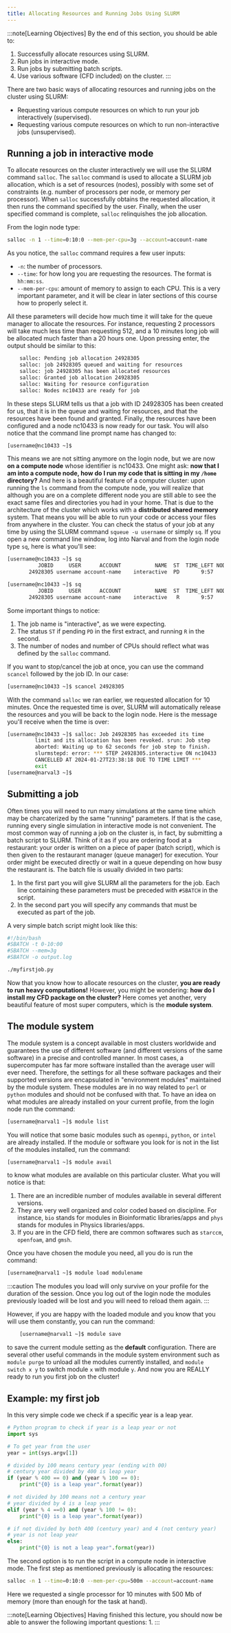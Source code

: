 ```yaml
---
title: Allocating Resources and Running Jobs Using SLURM
---
```


:::note[Learning Objectives]
By the end of this section, you should be able to:
1. Successfully allocate resources using SLURM.
2. Run jobs in interactive mode.
3. Run jobs by submitting batch scripts.
4. Use various software (CFD included) on the cluster.
:::

There are two basic ways of allocating resources and running jobs on the cluster using SLURM:
- Requesting various compute resources on which to run your job interactively (supervised).
- Requesting various compute resources on which to run non-interactive jobs (unsupervised).

## Running a job in interactive mode

To allocate resources on the cluster interactively we will use the SLURM command `salloc`. The `salloc` command is used to allocate a SLURM job allocation, which is a set of resources (nodes), possibly with some set of constraints (e.g. number of processors per node, or memory per processor). When `salloc` successfully obtains the requested allocation, it then runs the command specified by the user. Finally, when the user specified command is complete, `salloc` relinquishes the job allocation. 

From the login node type:
```bash
salloc -n 1 --time=0:10:0 --mem-per-cpu=3g --account=account-name
```
As you notice, the `salloc` command requires a few user inputs:
- `-n`: the number of processors.
- `--time`: for how long you are requesting the resources. The format is `hh:mm:ss`.
- `--mem-per-cpu`: amount of memory to assign to each CPU. This is a very important parameter, and it will be clear in later sections of this course how to properly select it.

All these parameters will decide how much time it will take for the queue manager to allocate the resources. For instance, requesting 2 processors will take much less time than requesting 512, and a 10 minutes long job will be allocated much faster than a 20 hours one. Upon pressing enter, the output should be similar to this:

```bash
    salloc: Pending job allocation 24928305
    salloc: job 24928305 queued and waiting for resources
    salloc: job 24928305 has been allocated resources
    salloc: Granted job allocation 24928305
    salloc: Waiting for resource configuration
    salloc: Nodes nc10433 are ready for job
```

In these steps SLURM tells us that a job with ID 24928305 has been created for us, that it is in the queue and waiting for resources, and that the resources have been found and granted. Finally, the resources have been configured and a node nc10433 is now ready for our task. You will also notice that the command line prompt name has changed to:

```bash
[username@nc10433 ~]$
```

This means we are not sitting anymore on the login node, but we are now **on a compute node** whose identifier is nc10433. One might ask: **now that I am into a compute node, how do I run my code that is sitting in my `/home` directory?** And here is a beautiful feature of a computer cluster: upon running the `ls` command from the compute node, you will realize that although you are on a complete different node you are still able to see the exact same files and directories you had in your home. That is due to the architecture of the cluster which works with a **distributed shared memory** system. That means you will be able to run your code or access your files from anywhere in the cluster. You can check the status of your job at any time by using the SLURM command `squeue -u username` or simply `sq`. If you open a new command line window, log into Narval and from the login node type `sq`, here is what you'll see:

```bash title="Pending Job"
[username@nc10433 ~]$ sq
          JOBID     USER      ACCOUNT           NAME  ST  TIME_LEFT NODES CPUS TRES_PER_N MIN_MEM NODELIST (REASON)
       24928305 username account-name    interactive  PD       9:57     1    1        N/A      3G nc10433 (None)
```
```bash title="Running Job"
[username@nc10433 ~]$ sq
          JOBID     USER      ACCOUNT           NAME  ST  TIME_LEFT NODES CPUS TRES_PER_N MIN_MEM NODELIST (REASON)
       24928305 username account-name    interactive   R       9:57     1    1        N/A      3G nc10433 (None)
```

Some important things to notice:
1. The job name is "interactive", as we were expecting.
2. The status `ST` if pending `PD` in the first extract, and running `R` in the second.
3. The number of nodes and number of CPUs should reflect what was defined by the `salloc` command.

If you want to stop/cancel the job at once, you can use the command `scancel` followed by the job ID. In our case:
```bash
[username@nc10433 ~]$ scancel 24928305
```
With the command `salloc` we ran earlier, we requested allocation for 10 minutes. Once the requested time is over, SLURM will automatically release the resources and you will be back to the login node. Here is the message you'll receive when the time is over:

```bash
[username@nc10433 ~]$ salloc: Job 24928305 has exceeded its time
         limit and its allocation has been revoked. srun: Job step
         aborted: Waiting up to 62 seconds for job step to finish.
         slurmstepd: error: *** STEP 24928305.interactive ON nc10433 
         CANCELLED AT 2024-01-27T23:38:18 DUE TO TIME LIMIT ***
         exit
[username@narval3 ~]$ 
```

## Submitting a job

Often times you will need to run many simulations at the same time which may be charcaterized by the same "running" parameters. If that is the case, running every single simulation in interactive mode is not convenient. The most common way of running a job on the cluster is, in fact, by submitting a batch script to SLURM. Think of it as if you are ordering food at a restaurant: your order is written on a piece of paper (batch script), which is then given to the restaurant manager (queue manager) for execution. Your order might be executed directly or wait in a queue depending on how busy the restaurant is. The batch file is usually divided in two parts:
1. In the first part you will give SLURM all the parameters for the job. Each line containing these parameters must be preceded with `#SBATCH` in the script.
2. In the second part you will specify any commands that must be executed as part of the job.

A very simple batch script might look like this:

```bash frame="none"
#!/bin/bash
#SBATCH -t 0-10:00
#SBATCH --mem=3g
#SBATCH -o output.log

./myfirstjob.py
```

Now that you know how to allocate resources on the cluster, **you are ready to run heavy computations!** However, you might be wondering: **how do I install my CFD package on the cluster?** Here comes yet another, very beautiful feature of most super computers, which is the **module system**.

## The module system

The module system is a concept available in most clusters worldwide and guarantees the use of different software (and different versions of the same software) in a precise and controlled manner. In most cases, a supercomputer has far more software installed than the average user will ever need. Therefore, the settings for all these software packages and their supported versions are encapsulated in "environment modules" maintained by the module system. These modules are in no way related to `perl` or `python` modules and should not be confused with that. To have an idea on what modules are already installed on your current profile, from the login node run the command:

```bash
[username@narval1 ~]$ module list
```

You will notice that some basic modules such as `openmpi`, `python`, or `intel` are already installed. If the module or software you look for is not in the list of the modules installed, run the command:

```bash
[username@narval1 ~]$ module avail
```
to know what modules are available on this particular cluster. What you will notice is that:
1. There are an incredible number of modules available in several different versions.
2. They are very well organized and color coded based on discipline. For instance, `bio` stands for modules in Bioinformatic libraries/apps and `phys` stands for modules in Physics libraries/apps.
3. If you are in the CFD field, there are common softwares such as `starccm`, `openfoam`, and `gmsh`.

Once you have chosen the module you need, all you do is run the command:
```bash
[username@narval1 ~]$ module load modulename
```
:::caution
The modules you load will only survive on your profile for the duration of the session. Once you log out of the login node the modules previously loaded will be lost and you will need to reload them again.
:::

However, if you are happy with the loaded module and you know that you will use them constantly, you can run the command:
```bash
    [username@narval1 ~]$ module save
```
to save the current module setting as the **default** configuration. There are several other useful commands in the module system environment such as `module purge` to unload all the modules currently installed, and `module switch x y` to switch module `x` with module `y`. And now you are REALLY ready to run you first job on the cluster!

## Example: my first job

In this very simple code we check if a specific year is a leap year.

```python title="isleap.py"
# Python program to check if year is a leap year or not
import sys

# To get year from the user
year = int(sys.argv[1])

# divided by 100 means century year (ending with 00)
# century year divided by 400 is leap year
if (year % 400 == 0) and (year % 100 == 0):
    print("{0} is a leap year".format(year))

# not divided by 100 means not a century year
# year divided by 4 is a leap year
elif (year % 4 ==0) and (year % 100 != 0):
    print("{0} is a leap year".format(year))

# if not divided by both 400 (century year) and 4 (not century year)
# year is not leap year
else:
    print("{0} is not a leap year".format(year))
```

The second option is to run the script in a compute node in interactive mode. The first step as mentioned previously is allocating the resources:

```bash
salloc -n 1 --time=0:10:0 --mem-per-cpu=500m --account=account-name
```
Here we requested a single processor for 10 minutes with 500 Mb of memory (more than enough for the task at hand).

:::note[Learning Objectives]
Having finished this lecture, you should now be able to answer the following important questions:
1. 
:::